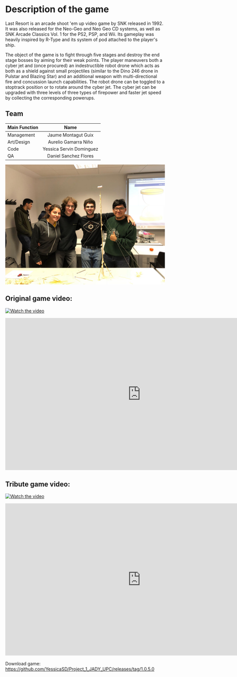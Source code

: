 ﻿# Description of the game
Last Resort is an arcade shoot 'em up video game by SNK released in 1992. It was also released for the Neo-Geo and Neo Geo CD systems, as well as SNK Arcade Classics Vol. 1 for the PS2, PSP, and Wii. Its gameplay was heavily inspired by R-Type and its system of pod attached to the player's ship.

The object of the game is to fight through five stages and destroy the end stage bosses by aiming for their weak points. The player maneuvers both a cyber jet and (once procured) an indestructible robot drone which acts as both as a shield against small projectiles (similar to the Dino 246 drone in Pulstar and Blazing Star) and an additional weapon with multi-directional fire and concussion launch capabilities. The robot drone can be toggled to a stoptrack position or to rotate around the cyber jet. The cyber jet can be upgraded with three levels of three types of firepower and faster jet speed by collecting the corresponding powerups.

## Team

| Main Function	        | Name  | 
| ------------- |:-------------:|
| Management      | Jaume Montagut Guix |
| Art/Design      | Aurelio Gamarra Niño      |
| Code | Yessica Servin Dominguez      |
| QA | Daniel Sanchez Flores      |

![Team JADY](https://raw.githubusercontent.com/Dasanch/Project_1_JADY_UPC/master/docs/Team_JADY.png)

## Original game video:

[![Watch the video](https://www.youtube.com/embed/aybhwlEV0EM)](https://www.youtube.com/embed/aybhwlEV0EM)

<iframe width="854" height="480" src="https://www.youtube.com/embed/aybhwlEV0EM" frameborder="0" allow="autoplay; encrypted-media" allowfullscreen></iframe>

## Tribute game video:

[![Watch the video](https://www.youtube.com/watch?v=uvoda9_zHeA&feature=youtu.be)](https://www.youtube.com/watch?v=uvoda9_zHeA&feature=youtu.be)

<iframe width="854" height="480" src="https://www.youtube.com/watch?v=uvoda9_zHeA&feature=youtu.be" frameborder="0" allow="autoplay; encrypted-media" allowfullscreen></iframe>

Download game: https://github.com/YessicaSD/Project_1_JADY_UPC/releases/tag/1.0.5.0
